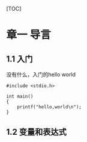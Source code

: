 [TOC]

# 章一 导言

## 1.1 入门

没有什么，入门的hello world

```
#include <stdio.h>

int main()
{
    printf("hello,world\n");
}
```

## 1.2 变量和表达式

